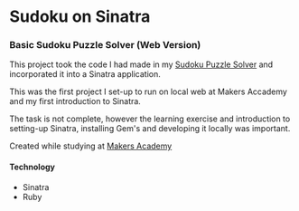 Sudoku on Sinatra
========

### Basic Sudoku Puzzle Solver (Web Version)

This project took the code I had made in my [Sudoku Puzzle Solver](https://github.com/HannahKnights/sudoku) and incorporated it into a Sinatra application.

This was the first project I set-up to run on local web at Makers Accademy and my first introduction to Sinatra. 

The task is not complete, however the learning exercise and introduction to setting-up Sinatra, installing Gem's and developing it locally was important.

Created while studying at [Makers Academy](http://www.makersacademy.com) 

#### Technology

* Sinatra
* Ruby